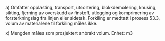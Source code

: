 a) Omfatter opplasting, transport, utsortering, blokkdemolering, knusing, sikting, fjerning av overskudd av finstoff, utlegging og komprimering av forsterkningslag fra linjen eller sidetak.
Forkiling er medtatt i prosess 53.3, volum av materialene til forkiling måles ikke.

x) Mengden måles som prosjektert anbrakt volum. Enhet: m3

